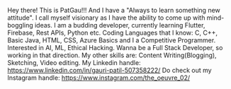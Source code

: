 Hey there! This is PatGau!!! And I have a "Always to learn something new attitude".
I call myself visionary as I have the ability to come up with mind-boggling ideas.
I am a budding developer, currently learning Flutter, Firebase, Rest APIs, Python etc.
Coding Languages that I know: C, C++, Basic Java, HTML, CSS, Azure Basics and I a Competitive Programmer.
Interested in AI, ML, Ethical Hacking.
Wanna be a Full Stack Developer, so working in that direction.
My other skills are: Content Writing(Blogging), Sketching, Video editing.
My Linkedin handle: https://www.linkedin.com/in/gauri-patil-507358222/
Do check out my Instagram handle: https://www.instagram.com/the_oeuvre_02/


